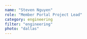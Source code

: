 ```yaml
---
name: "Steven Nguyen"
role: "Member Portal Project Lead"
category: engineering
filter: "engineering"
photo: "dallas"
---
```

